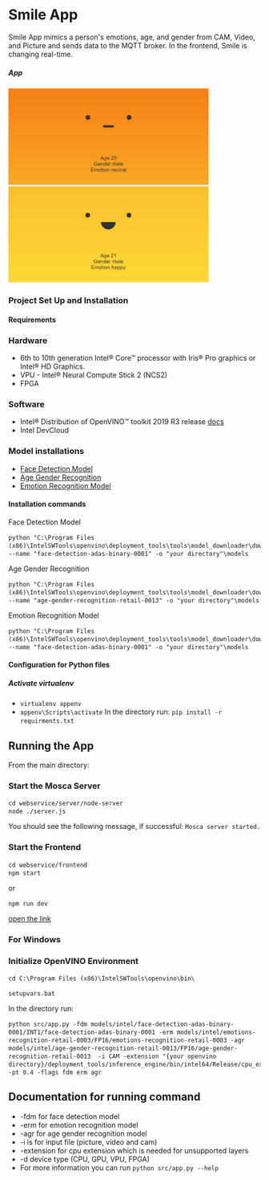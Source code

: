 # Smile App
Smile App mimics a person's emotions, age, and gender from CAM, Video, and Picture and sends data to the MQTT broker. In the frontend, Smile is changing real-time.
##### App
<img src="./images/smile.jpg" width="400">
<img src="./images/smile1.jpg" width="400">

### Project Set Up and Installation 
  #### Requirements 
###  Hardware 
-   6th to 10th generation Intel® Core™ processor with Iris® Pro graphics or Intel® HD Graphics.
-   VPU - Intel® Neural Compute Stick 2 (NCS2)
-   FPGA
###  Software 
-   Intel® Distribution of OpenVINO™ toolkit 2019 R3 release [docs](https://software.intel.com/content/www/us/en/develop/tools/openvino-toolkit/choose-download.html)
-   Intel DevCloud
### Model installations
-   [Face Detection Model](https://docs.openvinotoolkit.org/latest/_models_intel_face_detection_adas_binary_0001_description_face_detection_adas_binary_0001.html)
-   [Age Gender Recognition](https://docs.openvinotoolkit.org/2019_R1/_age_gender_recognition_retail_0013_description_age_gender_recognition_retail_0013.html#:~:text=Fully%20convolutional%20network%20for%20simultaneous,not%20in%20the%20training%20set.)
-   [Emotion Recognition Model](https://docs.openvinotoolkit.org/2019_R1/_emotions_recognition_retail_0003_description_emotions_recognition_retail_0003.html)
#### Installation commands
Face Detection Model
```
python "C:\Program Files (x86)\IntelSWTools\openvino\deployment_tools\tools\model_downloader\downloader.py" --name "face-detection-adas-binary-0001" -o "your directory"\models 
```
Age Gender Recognition
```
python "C:\Program Files (x86)\IntelSWTools\openvino\deployment_tools\tools\model_downloader\downloader.py" --name "age-gender-recognition-retail-0013" -o "your directory"\models 
```
Emotion Recognition Model
```
python "C:\Program Files (x86)\IntelSWTools\openvino\deployment_tools\tools\model_downloader\downloader.py" --name "face-detection-adas-binary-0001" -o "your directory"\models
```
#### Configuration for Python files 
##### Activate virtualenv
- ```virtualenv appenv```
- ```appenv\Scripts\activate```
In the directory run: ```pip install -r requirments.txt```
## Running the App
From the main directory:
### Start the Mosca Server
```
cd webservice/server/node-server
node ./server.js
```
You should see the following message, if successful:
```Mosca server started.```
### Start the Frontend
```
cd webservice/frontend
npm start
```
or
```
npm run dev
```
[open the link](http://localhost:3000)
### For Windows
###  Initialize OpenVINO Environment
``` 
cd C:\Program Files (x86)\IntelSWTools\openvino\bin\ 
```
```
setupvars.bat
```
In the directory run:
```
python src/app.py -fdm models/intel/face-detection-adas-binary-0001/INT1/face-detection-adas-binary-0001 -erm models/intel/emotions-recognition-retail-0003/FP16/emotions-recognition-retail-0003 -agr models/intel/age-gender-recognition-retail-0013/FP16/age-gender-recognition-retail-0013  -i CAM -extension "{your openvino directory}/deployment_tools/inference_engine/bin/intel64/Release/cpu_extension_avx2.dll" -pt 0.4 -flags fdm erm agr 
```
## Documentation for running command
- -fdm for face detection model
- -erm for emotion recognition model
- -agr for age gender recognition model 
- -i is for input file (picture, video and cam)
- -extension for cpu extension which is needed for unsupported layers
- -d device type (CPU, GPU, VPU, FPGA)
- For more information you can run ```python src/app.py --help```


